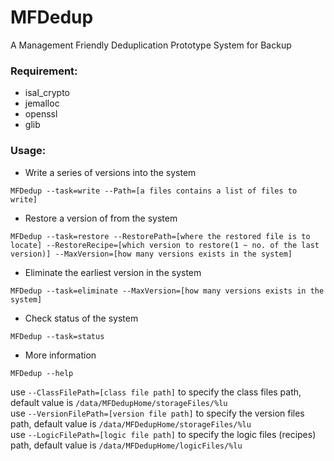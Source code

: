# MFDedup
A Management Friendly Deduplication Prototype System for Backup

### Requirement:
+ isal_crypto
+ jemalloc
+ openssl
+ glib

### Usage:

+ Write a series of versions into the system
```
MFDedup --task=write --Path=[a files contains a list of files to write]
```
+ Restore a version of from the system
```
MFDedup --task=restore --RestorePath=[where the restored file is to locate] --RestoreRecipe=[which version to restore(1 ~ no. of the last version)] --MaxVersion=[how many versions exists in the system]
```
+ Eliminate the earliest version in the system
```
MFDedup --task=eliminate --MaxVersion=[how many versions exists in the system]
```
+ Check status of the system
```
MFDedup --task=status
```
+ More information
```
MFDedup --help
```

use ```--ClassFilePath=[class file path]``` to specify the class files path, default value is ```/data/MFDedupHome/storageFiles/%lu```  
use ```--VersionFilePath=[version file path]``` to specify the version files path, default value is ```/data/MFDedupHome/storageFiles/%lu```  
use ```--LogicFilePath=[logic file path]``` to specify the logic files (recipes) path, default value is ```/data/MFDedupHome/logicFiles/%lu```


